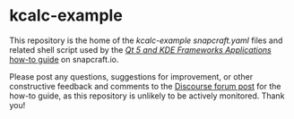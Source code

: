 # kcalc-example

This repository is the home of the *kcalc-example* *snapcraft.yaml* files and related shell script used by the [*Qt 5 and KDE Frameworks Applications* how-to guide](https://snapcraft.io/docs/qt5-kde-applications) on snapcraft.io.

Please post any questions, suggestions for improvement, or other constructive feedback and comments to the [Discourse forum post](https://forum.snapcraft.io/t/qt5-and-kde-frameworks-applications/13753) for the how-to guide, as this repository is unlikely to be actively monitored. Thank you!
